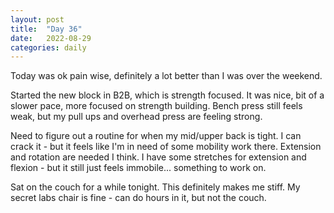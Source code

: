 ```yaml
---
layout: post
title:  "Day 36"
date:   2022-08-29
categories: daily
---
```

Today was ok pain wise, definitely a lot better than I was over the weekend. 

Started the new block in B2B, which is strength focused. It was nice, bit of a slower pace, more focused on strength building. Bench press still feels weak, but my pull ups and overhead press are feeling strong.

Need to figure out a routine for when my mid/upper back is tight. I can crack it - but it feels like I'm in need of some mobility work there. Extension and rotation are needed I think. I have some stretches for extension and flexion - but it still just feels immobile... something to work on.

Sat on the couch for a while tonight. This definitely makes me stiff. My secret labs chair is fine - can do hours in it, but not the couch. 